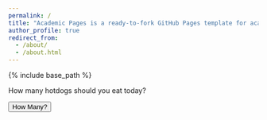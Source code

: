 ```yaml
---
permalink: /
title: "Academic Pages is a ready-to-fork GitHub Pages template for academic personal websites"
author_profile: true
redirect_from: 
  - /about/
  - /about.html
---
```


{% include base_path %}

<p id="output">How many hotdogs should you eat today?</p>

<script>
    document.addEventListener("DOMContentLoaded", function() {
        // Ensure the function is set up after the document is loaded
        document.querySelector("button").onclick = function() {
            document.getElementById("output").innerHTML = "You clicked the button!"; // Test message
        };
    });
</script>

<button>How Many?</button>
